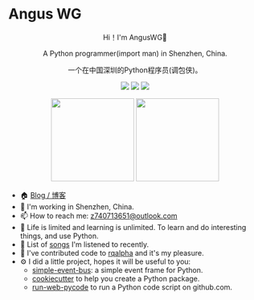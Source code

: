 # Angus WG

<div align="center">
  <p>Hi！I'm AngusWG👋</p>
  <p>A Python programmer(import man) in Shenzhen, China.</p>
  <p>一个在中国深圳的Python程序员(调包侠)。</p>
  <p>
    <img src="https://img.shields.io/github/followers/anguswg" />
    <img src="https://img.shields.io/github/stars/anguswg">
    <img src="https://visitor-badge.laobi.icu/badge?page_id=anguswg.anguswg.README.md" />
  </p>
  <p>
    <img
      src="https://github-readme-stats.vercel.app/api?username=anguswg&count_private=true&theme=dark&show_icons=true"
      height="165"
    />
    <!-- <img
      src="https://github-readme-stats.vercel.app/api/top-langs/?username=anguswg&theme=dark&show_icons=true"
      height="165"
    /> -->
    <img
      src="https://github-readme-stats-nzp4ivrq9-florianbussmann.vercel.app/api/wakatime?username=AngusWG&theme=dark&show_icons=tru"
      height="165"
    />
  </p>
</div>

* 🏠 [Blog / 博客](https://anguswg.github.io/AngusWG/)
* 🔭 I'm working in Shenzhen, China.
* 📫 How to reach me: z740713651@outlook.com
* 📣 Life is limited and learning is unlimited. To learn and do interesting things, and use Python.
* 🎵 List of [songs](https://music.163.com/#/playlist?id=149086736) I'm listened to recently.
* 🚀 I've contributed code to [rqalpha](https://github.com/ricequant/rqalpha) and it's my pleasure.
* ⚙️ I did a little project, hopes it will be useful to you:
  * [simple-event-bus](https://github.com/AngusWG/simple-event-bus): a simple event frame for Python.
  * [cookiecutter](https://github.com/AngusWG/cookiecutter-py-package) to help you create a Python package.
  * [run-web-pycode](https://github.com/AngusWG/run-web-pycode) to run a Python code script on github.com.
